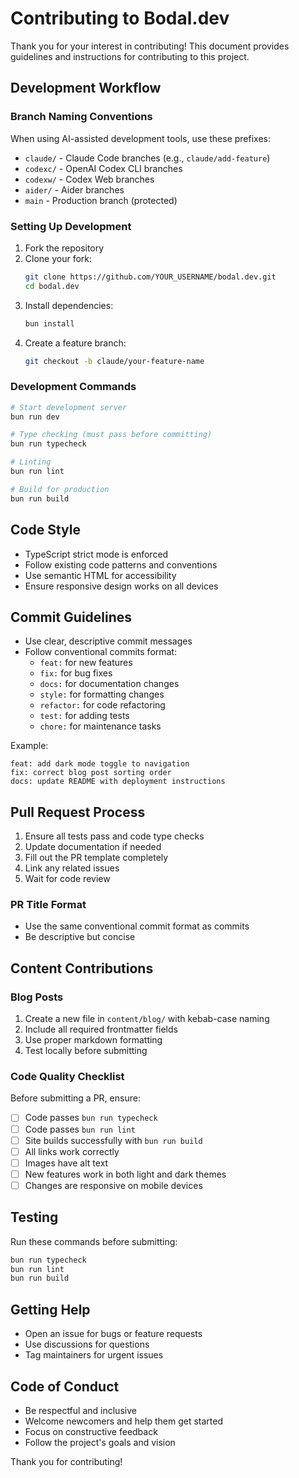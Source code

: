 # Contributing to Bodal.dev

Thank you for your interest in contributing! This document provides guidelines and instructions for contributing to this project.

## Development Workflow

### Branch Naming Conventions

When using AI-assisted development tools, use these prefixes:
- `claude/` - Claude Code branches (e.g., `claude/add-feature`)
- `codexc/` - OpenAI Codex CLI branches
- `codexw/` - Codex Web branches
- `aider/` - Aider branches
- `main` - Production branch (protected)

### Setting Up Development

1. Fork the repository
2. Clone your fork:
   ```bash
   git clone https://github.com/YOUR_USERNAME/bodal.dev.git
   cd bodal.dev
   ```
3. Install dependencies:
   ```bash
   bun install
   ```
4. Create a feature branch:
   ```bash
   git checkout -b claude/your-feature-name
   ```

### Development Commands

```bash
# Start development server
bun run dev

# Type checking (must pass before committing)
bun run typecheck

# Linting
bun run lint

# Build for production
bun run build
```

## Code Style

- TypeScript strict mode is enforced
- Follow existing code patterns and conventions
- Use semantic HTML for accessibility
- Ensure responsive design works on all devices

## Commit Guidelines

- Use clear, descriptive commit messages
- Follow conventional commits format:
  - `feat:` for new features
  - `fix:` for bug fixes
  - `docs:` for documentation changes
  - `style:` for formatting changes
  - `refactor:` for code refactoring
  - `test:` for adding tests
  - `chore:` for maintenance tasks

Example:
```
feat: add dark mode toggle to navigation
fix: correct blog post sorting order
docs: update README with deployment instructions
```

## Pull Request Process

1. Ensure all tests pass and code type checks
2. Update documentation if needed
3. Fill out the PR template completely
4. Link any related issues
5. Wait for code review

### PR Title Format
- Use the same conventional commit format as commits
- Be descriptive but concise

## Content Contributions

### Blog Posts

1. Create a new file in `content/blog/` with kebab-case naming
2. Include all required frontmatter fields
3. Use proper markdown formatting
4. Test locally before submitting

### Code Quality Checklist

Before submitting a PR, ensure:
- [ ] Code passes `bun run typecheck`
- [ ] Code passes `bun run lint`
- [ ] Site builds successfully with `bun run build`
- [ ] All links work correctly
- [ ] Images have alt text
- [ ] New features work in both light and dark themes
- [ ] Changes are responsive on mobile devices

## Testing

Run these commands before submitting:
```bash
bun run typecheck
bun run lint
bun run build
```

## Getting Help

- Open an issue for bugs or feature requests
- Use discussions for questions
- Tag maintainers for urgent issues

## Code of Conduct

- Be respectful and inclusive
- Welcome newcomers and help them get started
- Focus on constructive feedback
- Follow the project's goals and vision

Thank you for contributing!